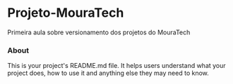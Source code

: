 Projeto-MouraTech
=================

Primeira aula sobre versionamento dos projetos do MouraTech

### About

This is your project's README.md file. It helps users understand what your
project does, how to use it and anything else they may need to know.